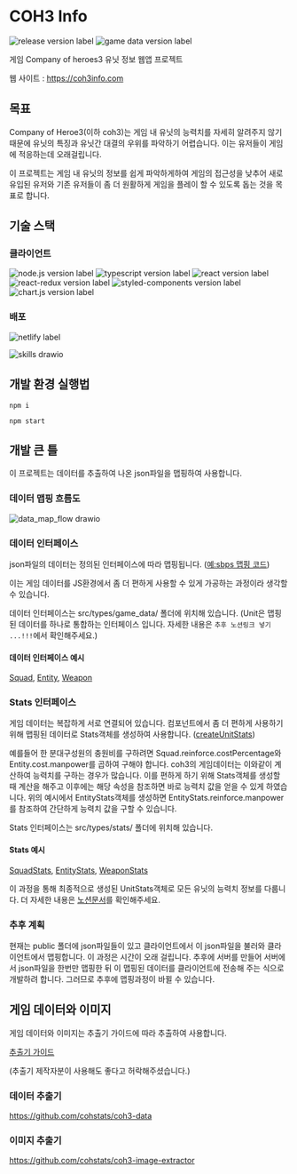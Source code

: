 # COH3 Info

![release version label](https://img.shields.io/static/v1?label=release&message=v0.1.1&color=blue&style=flat-square)
![game data version label](https://img.shields.io/static/v1?label=game_data&message=v1.1.4&color=green&style=flat-square)

게임 Company of heroes3 유닛 정보 웹앱 프로젝트

웹 사이트 : https://coh3info.com


## 목표

Company of Heroe3(이하 coh3)는 게임 내 유닛의 능력치를 자세히 알려주지 않기 때문에 유닛의 특징과 유닛간 대결의 우위를 파악하기 어렵습니다. 이는 유저들이 게임에 적응하는데 오래걸립니다.

이 프로젝트는 게임 내 유닛의 정보를 쉽게 파악하게하여 게임의 접근성을 낮추어 새로 유입된 유저와 기존 유저들이 좀 더 원활하게 게임을 플레이 할 수 있도록 돕는 것을 목표로 합니다.
 
 ## 기술 스택
 ### 클라이언트
 
 ![node.js version label](https://img.shields.io/static/v1?label=node.js&message=v18.15.0&color=43853d&style=flat-square)
 ![typescript version label](https://img.shields.io/static/v1?label=typescript&message=v4.9.5&color=3178c6&style=flat-square)
 ![react version label](https://img.shields.io/static/v1?label=react&message=v18.2.0&color=61dafb&style=flat-square)
 ![react-redux version label](https://img.shields.io/static/v1?label=react-redux&message=v8.0.5&color=764abc&style=flat-square)
 ![styled-components version label](https://img.shields.io/static/v1?label=styled-components&message=v5.3.9&color=db7093&style=flat-square)
 ![chart.js version label](https://img.shields.io/static/v1?label=chart.js&message=v4.2.1&color=FF6384&style=flat-square)
 
 ### 배포
 
![netlify label](https://img.shields.io/static/v1?label=&message=netlify&color=555555&style=flat-square)
 
 ![skills drawio](https://user-images.githubusercontent.com/78804014/233882218-dcf9c63b-2d65-4a20-934b-98812d1dafcd.png)
 
 ## 개발 환경 실행법
 ```
 npm i
 ```
 ```
 npm start
 ```
 
 ## 개발 큰 틀
 이 프로젝트는 데이터를 추출하여 나온 json파일을 맵핑하여 사용합니다. 
 
 ### 데이터 맵핑 흐름도
![data_map_flow drawio](https://user-images.githubusercontent.com/78804014/233899523-ecb9c97f-ac9b-4e2e-996f-07257d978cd6.png)
 
 ### 데이터 인터페이스
 json파일의 데이터는 정의된 인터페이스에 따라 맵핑됩니다.
 ([예:sbps 맵핑 코드](https://github.com/coh3-info/coh3-info/blob/010b86d8737325fb2dbc1c5537a16fdf917f77a9/src/util/game_data/mapper/sbps/index.ts#L10))
 
 이는 게임 데이터를 JS환경에서 좀 더 편하게 사용할 수 있게 가공하는 과정이라 생각할 수 있습니다.
 
 데이터 인터페이스는 src/types/game_data/ 폴더에 위치해 있습니다. (Unit은 맵핑된 데이터를 하나로 통합하는 인터페이스 입니다. 자세한 내용은 `추후 노션링크 넣기 ...!!!`에서 확인해주세요.)
 
 
 #### 데이터 인터페이스 예시
 [Squad](https://github.com/coh3-info/coh3-info/blob/75e83910fc1debe1267ad73aaec6d6bd720a98c7/src/types/game_data/squad.d.ts#L10),
 [Entity](https://github.com/coh3-info/coh3-info/blob/010b86d8737325fb2dbc1c5537a16fdf917f77a9/src/types/game_data/entity.d.ts#L13),
 [Weapon](https://github.com/coh3-info/coh3-info/blob/010b86d8737325fb2dbc1c5537a16fdf917f77a9/src/types/game_data/weapon.d.ts#L30)
 
 ### Stats 인터페이스
 게임 데이터는 복잡하게 서로 연결되어 있습니다. 컴포넌트에서 좀 더 편하게 사용하기 위해 맵핑된 데이터로 Stats객체를 생성하여 사용합니다.
  ([createUnitStats](https://github.com/coh3-info/coh3-info/blob/010b86d8737325fb2dbc1c5537a16fdf917f77a9/src/util/stats/unitStats.ts#L7))
  
  예를들어 한 분대구성원의 충원비를 구하려면 Squad.reinforce.costPercentage와 Entity.cost.manpower를 곱하여 구해야 합니다. coh3의 게임데이터는 이와같이 계산하여 능력치를 구하는 경우가 많습니다. 이를 편하게 하기 위해 Stats객체를 생성할 때 계산을 해주고 이후에는 해당 속성을 참조하면 바로 능력치 값을 얻을 수 있게 하였습니다. 위의 예시에서 EntityStats객체를 생성하면 EntityStats.reinforce.manpower를 참조하여 간단하게 능력치 값을 구할 수 있습니다.
 
 Stats 인터페이스는 src/types/stats/ 폴더에 위치해 있습니다.
 
 #### Stats 예시
 
 [SquadStats](https://github.com/coh3-info/coh3-info/blob/010b86d8737325fb2dbc1c5537a16fdf917f77a9/src/types/stats/squadStats.d.ts#L3),
 [EntityStats](https://github.com/coh3-info/coh3-info/blob/010b86d8737325fb2dbc1c5537a16fdf917f77a9/src/types/stats/entityStats.d.ts#L3),
 [WeaponStats](https://github.com/coh3-info/coh3-info/blob/010b86d8737325fb2dbc1c5537a16fdf917f77a9/src/types/stats/weaponStats.d.ts#L14)
 

이 과정을 통해 최종적으로 생성된 UnitStats객체로 모든 유닛의 능력치 정보를 다룹니다.
더 자세한 내용은 [노션문서](https://depv.notion.site/CoH3-info-50ca36fc84484aff9851099eb9928050)를 확인해주세요.

### 추후 계획
현재는 public 폴더에 json파일들이 있고 클라이언트에서 이 json파일을 불러와 클라이언트에서 맵핑합니다. 이 과정은 시간이 오래 걸립니다. 추후에 서버를 만들어 서버에서 json파일을 한번만 맵핑한 뒤 이 맵핑된 데이터를 클라이언트에 전송해 주는 식으로 개발하려 합니다. 그러므로 추후에 맵핑과정이 바뀔 수 있습니다.

 ## 게임 데이터와 이미지
 게임 데이터와 이미지는 추출기 가이드에 따라 추출하여 사용합니다.
 
 [추출기 가이드](https://depv.notion.site/83bc75c8b4ea40a1adf7ad7789b04f73)

 
 (추출기 제작자분이 사용해도 좋다고 허락해주셨습니다.)
 ### 데이터 추출기
 https://github.com/cohstats/coh3-data
 
 ### 이미지 추출기
 https://github.com/cohstats/coh3-image-extractor
 
 
